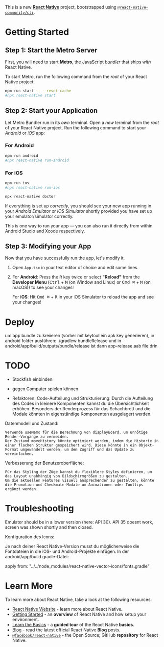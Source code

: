 This is a new [**React Native**](https://reactnative.dev) project, bootstrapped using [`@react-native-community/cli`](https://github.com/react-native-community/cli).

# Getting Started

## Step 1: Start the Metro Server

First, you will need to start **Metro**, the JavaScript _bundler_ that ships _with_ React Native.

To start Metro, run the following command from the _root_ of your React Native project:

```bash
npm run start -- --reset-cache
#npx react-native start
```

## Step 2: Start your Application

Let Metro Bundler run in its _own_ terminal. Open a _new_ terminal from the _root_ of your React Native project. Run the following command to start your _Android_ or _iOS_ app:

### For Android

```bash
npm run android
#npx react-native run-android
```

### For iOS

```bash
npm run ios
#npx react-native run-ios
```

```bash
npx react-native doctor
```

If everything is set up _correctly_, you should see your new app running in your _Android Emulator_ or _iOS Simulator_ shortly provided you have set up your emulator/simulator correctly.

This is one way to run your app — you can also run it directly from within Android Studio and Xcode respectively.

## Step 3: Modifying your App

Now that you have successfully run the app, let's modify it.

1. Open `App.tsx` in your text editor of choice and edit some lines.
2. For **Android**: Press the <kbd>R</kbd> key twice or select **"Reload"** from the **Developer Menu** (<kbd>Ctrl</kbd> + <kbd>M</kbd> (on Window and Linux) or <kbd>Cmd ⌘</kbd> + <kbd>M</kbd> (on macOS)) to see your changes!

   For **iOS**: Hit <kbd>Cmd ⌘</kbd> + <kbd>R</kbd> in your iOS Simulator to reload the app and see your changes!

# Deploy

um app bundle zu kreiieren (vorher mit keytool ein apk key generieren), in android folder ausführen:
./gradlew bundleRelease
und in android/app/build/outputs/bundle/release ist dann app-release.aab file drin

# TODO

- Stockfish einbinden
- gegen Computer spielen können

- Refaktoren:
  Code-Aufteilung und Strukturierung: Durch die Aufteilung des Codes in kleinere Komponenten kannst du die Übersichtlichkeit erhöhen. Besonders der Renderprozess für das Schachbrett und die Modale könnten in eigenständige Komponenten ausgelagert werden.

Datenmodell und Zustand:

    Verwende useMemo für die Berechnung von displayBoard, um unnötige Render-Vorgänge zu vermeiden.
    Der Zustand moveHistory könnte optimiert werden, indem die Historie in einer flachen Struktur gespeichert wird. Diese könnte in ein Objekt-Format umgewandelt werden, um den Zugriff und das Update zu vereinfachen.

Verbesserung der Benutzeroberfläche:

    Für das Styling der Züge kannst du flexiblere Styles definieren, um das Layout unabhängig von Bildschirmgrößen zu gestalten.
    Um die aktuellen Features visuell ansprechender zu gestalten, könnte die Promotion und Checkmate-Modale um Animationen oder Tooltips ergänzt werden.

# Troubleshooting

Emulator should be in a lower version (here: API 30). API 35 doesnt work, screen was shown shortly and then closed.

Konfiguration des Icons:

Je nach deiner React Native-Version musst du möglicherweise die Fontdateien in die iOS- und Android-Projekte einfügen. In der android/app/build.gradle-Datei:

apply from: "../../node_modules/react-native-vector-icons/fonts.gradle"

# Learn More

To learn more about React Native, take a look at the following resources:

- [React Native Website](https://reactnative.dev) - learn more about React Native.
- [Getting Started](https://reactnative.dev/docs/environment-setup) - an **overview** of React Native and how setup your environment.
- [Learn the Basics](https://reactnative.dev/docs/getting-started) - a **guided tour** of the React Native **basics**.
- [Blog](https://reactnative.dev/blog) - read the latest official React Native **Blog** posts.
- [`@facebook/react-native`](https://github.com/facebook/react-native) - the Open Source; GitHub **repository** for React Native.
